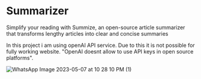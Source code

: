 # Summarizer
 Simplify your reading with Summize, an open-source article summarizer that transforms lengthy articles into clear and concise summaries


In this project i am using openAI API service. Due to this it is not possible for fully working website. "OpenAI doesnt allow to use API keys in open source platforms".

![WhatsApp Image 2023-05-07 at 10 28 10 PM (1)](https://github.com/ParthSankpal/AI_Summarizer/assets/114609530/656af993-635c-4cfd-80b8-451a8771b5f4)
